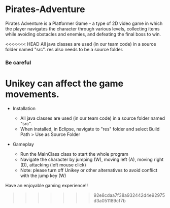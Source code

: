 # Pirates-Adventure
Pirates Adventure is a Platformer Game - a type of 2D video game in which the player navigates the character through various levels, collecting items while avoiding obstacles and enemies, and defeating the final boss to win. 

<<<<<<< HEAD
All java classes are used (in our team code) in a source folder named "src".
res also needs to be a source folder.

### Be careful 
Unikey can affect the game movements.
=======
* Installation
  - All java classes are used (in our team code) in a source folder named "src".
  - When installed, in Eclipse, navigate to "res" folder and select Build Path > Use as Source Folder 

* Gameplay
  - Run the MainClass class to start the whole program
  - Navigate the character by jumping (W), moving left (A), moving right (D), attacking (left mouse click)
  - Note: please turn off Unikey or other alternatives to avoid conflict with the jump key (W) 

Have an enjoyable gaming experience!!
>>>>>>> 92e8cdaa7f38a932442d4e92975d3a051189cf7b
